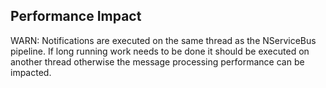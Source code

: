 ## Performance Impact

WARN: Notifications are executed on the same thread as the NServiceBus pipeline. If long running work needs to be done it should be executed on another thread otherwise the message processing performance can be impacted.